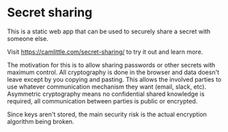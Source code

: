 # Secret sharing

This is a static web app that can be used to securely share a secret with someone else.

Visit https://camlittle.com/secret-sharing/ to try it out and learn more.

The motivation for this is to allow sharing passwords or other secrets with maximum control. All cryptography is done in the browser and data doesn't leave except by you copying and pasting. This allows the involved parties to use whatever communication mechanism they want (email, slack, etc). Asymmetric cryptography means no confidential shared knowledge is required, all communication between parties is public or encrypted.

Since keys aren't stored, the main security risk is the actual encryption algorithm being broken.
